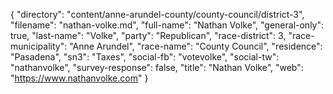{
  "directory": "content/anne-arundel-county/county-council/district-3",
  "filename": "nathan-volke.md",
  "full-name": "Nathan Volke",
  "general-only": true,
  "last-name": "Volke",
  "party": "Republican",
  "race-district": 3,
  "race-municipality": "Anne Arundel",
  "race-name": "County Council",
  "residence": "Pasadena",
  "sn3": "Taxes",
  "social-fb": "votevolke",
  "social-tw": "nathanvolke",
  "survey-response": false,
  "title": "Nathan Volke",
  "web": "https://www.nathanvolke.com"
}
